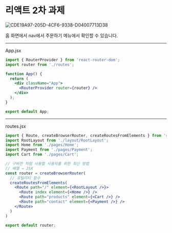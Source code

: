 # 리액트 2차 과제

![CDE19A97-205D-4CF6-9338-D04007713D38](https://github.com/seobinbang7/react-homework2/assets/45528125/a0a73992-2982-492e-9569-41cefc891f39)

홈 화면에서 nav에서 주문하기 메뉴에서 확인할 수 있습니다.

-----

App.jsx

```jsx 
import { RouterProvider } from 'react-router-dom';
import router from './routes';

function App() {
  return (
    <div className="App">
      <RouterProvider router={router} />
    </div>
  );
}

export default App;
```

------

routes.jsx

```jsx
import { Route, createBrowserRouter, createRoutesFromElements } from 'react-router-dom';
import RootLayout from './layout/RootLayout';
import Home from './pages/Home';
import Payment from './pages/Payment';
import Cart from './pages/Cart';

// 구버전 처럼 사용할 사용자를 위한 최신 방법
// 배열 → JSX 
const router = createBrowserRouter(
  // 유틸리티 함수
  createRoutesFromElements(
    <Route path="/" element={<RootLayout />}>
      <Route index element={<Home />} />
      <Route path="products" element={<Cart />} />
      <Route path="contact" element={<Payment />} />
    </Route>
  )
)

export default router;
```
